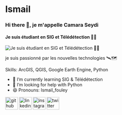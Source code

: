 # Ismail
### Hi there 👋, je m'appelle Camara Seydi
#### Je suis étudiant en SIG et Télédétection 🧑‍🎓
![Je suis étudiant en SIG et Télédétection 🧑‍🎓]([https://media.licdn.com/dms/image/v2/C4D16AQH0dVyIi4N67w/profile-displaybackgroundimage-shrink_350_1400/profile-displaybackgroundimage-shrink_350_1400/0/1657733316858?e=1735171200&v=beta&t=eQTUBNMpB2CFAB7gltj-Z233Yez-Y0y4YFHE9qUTBDg](https://drive.google.com/file/d/1UN9cRYKNLtvMlfsOcGsdIljHcGp753rV/view?usp=sharing))

je suis passionné par les nouvelles technologies 🛰️🗺️

Skills: ArcGIS, QGIS, Google Earth Engine, Python

- 🌱 I’m currently learning SIG & Télédétection 
- 🤔 I’m looking for help with Python 
- 😄 Pronouns: Ismail_fouley 


[<img src='https://cdn.jsdelivr.net/npm/simple-icons@3.0.1/icons/github.svg' alt='github' height='40'>](https://github.com/geo_codeur)  [<img src='https://cdn.jsdelivr.net/npm/simple-icons@3.0.1/icons/linkedin.svg' alt='linkedin' height='40'>](https://www.linkedin.com/in/www.linkedin.com/in/seydi-camara-3705a9191/)  [<img src='https://cdn.jsdelivr.net/npm/simple-icons@3.0.1/icons/instagram.svg' alt='instagram' height='40'>](https://www.instagram.com/disay21/)  [<img src='https://cdn.jsdelivr.net/npm/simple-icons@3.0.1/icons/twitter.svg' alt='twitter' height='40'>](https://twitter.com/geo_code5)  

